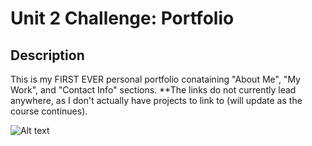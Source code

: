 # Unit 2 Challenge: Portfolio

## Description
This is my FIRST EVER personal portfolio conataining "About Me", "My Work", and "Contact Info" sections. **The links do not currently lead anywhere, as I don't actually have projects to link to (will update as the course continues).

![Alt text](./starter/images/ezgif.com-gif-maker%20(4).gif?raw=true "Optional Title")


